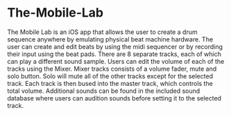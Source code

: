 # The-Mobile-Lab
The Mobile Lab is an iOS app that allows the user to create a drum sequence anywhere by emulating physical beat machine hardware. The user can create and edit beats by using the midi sequencer or by recording their input using the beat pads.  There are 8 separate tracks, each of which can play a different sound sample. Users can edit the volume of each of the tracks using the Mixer. Mixer tracks consists of a volume fader, mute and solo button. Solo will mute all of the other tracks except for the selected track. Each track is then bused into the master track, which controls the total volume.  Additional sounds can be found in the included sound database where users can audition sounds before setting it to the selected track.
